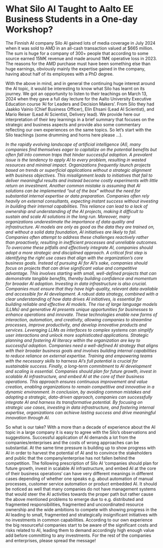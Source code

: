 # What Silo AI Taught to Aalto EE Business Students in a One-day Workshop?



The Finnish AI company Silo AI gained lots of media coverage in July 2024 when it was sold to AMD in an all-cash transaction valued at $665 million. The sum is huge for a company of 300+ people that according to some source earned 15M€ revenue and made around 1M€ operative loss in 2023. The reasons for the AMD purchase must have been something else than huge earnings, obviously mainly the expertise gained in the company, having about half of its employees with a PhD degree.

With the above in mind, and in general the continuing huge interest around the AI topic, it would be interesting to know what Silo has learnt on its journey. We got an opportunity to listen to their teachings on March 13, 2024 when they gave a full day lecture for the Aalto University Executive Education course ‘AI for Leaders and Decision Makers’. From Silo they had Jaakko Vainio (Chief Business Officer), Elin Ehsani (Lead AI Scientist), and Mario Reiser (Lead AI Scientist, Delivery lead). We provide here our interpretation of their key learnings in a brief summary that focuses on the strategic and business aspects and provide also some commentary reflecting our own experiences on the same topics. So let’s start with the Silo teachings (some drumming and horns here please …).

*In the rapidly evolving landscape of artificial intelligence (AI), many companies find themselves eager to capitalize on the potential benefits but often fall into common traps that hinder successful adoption. A prevalent issue is the tendency to apply AI to every problem, resulting in wasted resources and minimal impact. Organizations frequently launch projects based on trends or superficial applications without a strategic alignment with business objectives. This misalignment leads to initiatives that fail to deliver meaningful results and instead become costly experiments with little return on investment.
Another common mistake is assuming that AI solutions can be implemented “out of the box” without the need for substantial internal expertise or data preparation. Companies often rely heavily on external consultants, expecting instant success without investing in building their internal capabilities. This reliance can lead to a lack of ownership and understanding of the AI projects, making it difficult to sustain and scale AI solutions in the long run.
Moreover, many organizations underestimate the importance of data quality and infrastructure. AI models are only as good as the data they are trained on, and without a solid data foundation, AI initiatives are likely to fail. Companies often attempt to address these challenges reactively rather than proactively, resulting in inefficient processes and unreliable outcomes.
To overcome these pitfalls and effectively integrate AI, companies should adopt a more strategic and disciplined approach. A critical first step is identifying the right use cases that align with the organization’s core business goals. Instead of pursuing AI for AI’s sake, companies should focus on projects that can drive significant value and competitive advantage. This involves starting with small, well-defined projects that can demonstrate tangible benefits, thereby building confidence and momentum for broader AI adoption.
Investing in data infrastructure is also crucial. Companies must ensure that they have high-quality, relevant data available and accessible for AI development. A robust data strategy, combined with a clear understanding of how data drives AI initiatives, is essential for building reliable and effective AI models.
The rise of large language models (LLMs) and generative AI presents unique opportunities for businesses to enhance operations and innovate. These technologies enable new forms of interaction, automation, and creativity, allowing companies to streamline processes, improve productivity, and develop innovative products and services. Leveraging LLMs as interfaces to complex systems can simplify user interactions and unlock more sophisticated applications.
Strategic planning and fostering AI literacy within the organization are key to successful adoption. Companies need a well-defined AI strategy that aligns with their broader business goals and involves building internal capabilities to reduce reliance on external expertise. Training and empowering teams with the necessary skills to harness AI’s full potential is crucial for sustainable success.
Finally, a long-term commitment to AI development and scaling is essential. Companies should plan for future growth, invest in scalable AI infrastructure, and embed AI at the core of their business operations. This approach ensures continuous improvement and value creation, enabling organizations to remain competitive and innovative in a dynamic environment.
In conclusion, by avoiding common mistakes and adopting a strategic, data-driven approach, companies can successfully integrate AI and harness its transformative potential. By focusing on strategic use cases, investing in data infrastructure, and fostering internal expertise, organizations can achieve lasting success and drive meaningful innovation through AI.*

So what is our take? With a more than a decade of experience about the AI topic in a large company it is easy to agree with the Silo’s observations and suggestions. Successful application of AI demands a lot from the companies/enterprises and the costs of wrong approaches can be substantial. At the same time pressure is building up to show progress with AI in order to harvest the potential of AI and to convince the stakeholders and public that the company/enterprise has not fallen behind the competition. The following prescription of Silo AI ‘companies should plan for future growth, invest in scalable AI infrastructure, and embed AI at the core of their business operations‘ can have very different meanings in different cases depending of whether one speaks e.g. about automation of manual processes, customer service automation or product embedded AI. It should be noticed as well that many companies do not have management systems that would steer the AI activities towards the proper path but rather cause the above mentioned problems to emerge due to e.g. distributed and fragmented responsibilities, fragmented and uncoordinated resource ownership and the wide ambitions to compete with showing progress in the AI leading to small, fragmented and strategically insignificant initiatives with no investments in common capabilities. According to our own experience the big resourceful companies start to be aware of the significant costs and risks related to AI, leading them to demand accordingly high enough value add before committing to any investments. For the rest of the companies and enterprises, please spread the message!
